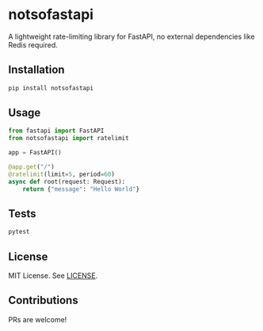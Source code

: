 # notsofastapi

A lightweight rate-limiting library for FastAPI, no external dependencies like Redis required.

## Installation

```bash
pip install notsofastapi
```

## Usage

```python
from fastapi import FastAPI
from notsofastapi import ratelimit

app = FastAPI()

@app.get("/")
@ratelimit(limit=5, period=60)
async def root(request: Request):
    return {"message": "Hello World"}
```

## Tests

```bash
pytest
```

## License

MIT License. See [LICENSE](LICENSE).

## Contributions

PRs are welcome!
